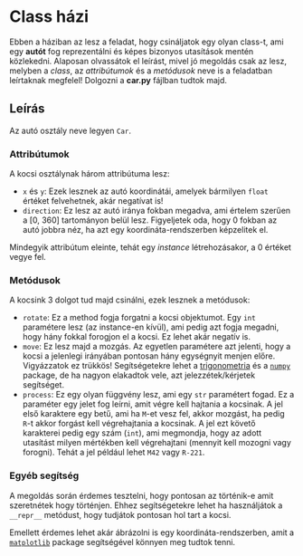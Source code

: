 # Class házi

Ebben a háziban az lesz a feladat, hogy csináljatok egy olyan class-t, ami egy **autót** fog reprezentálni és képes bizonyos utasítások mentén közlekedni. Alaposan olvassátok el leírást, mivel jó megoldás csak az lesz, melyben a *class*, az *attribútumok* és a *metódusok* neve is a feladatban leírtaknak megfelel! Dolgozni a **car.py** fájlban tudtok majd.

## Leírás

Az autó osztály neve legyen `Car`.

### Attribútumok 

A kocsi osztálynak három attribútuma lesz:
- `x` és `y`: Ezek lesznek az autó koordinátái, amelyek bármilyen `float` értéket felvehetnek, akár negatívat is!
- `direction`: Ez lesz az autó iránya fokban megadva, ami értelem szerűen a [0, 360] tartományon belül lesz. Figyeljetek oda, hogy 0 fokban az autó jobbra néz, ha azt egy koordináta-rendszerben képzelitek el. 

Mindegyik attribútum eleinte, tehát egy *instance* létrehozásakor, a 0 értéket vegye fel.

### Metódusok

A kocsink 3 dolgot tud majd csinálni, ezek lesznek a metódusok:
- `rotate`: Ez a method fogja forgatni a kocsi objektumot. Egy `int` paramétere lesz (az instance-en kívül), ami pedig azt fogja megadni, hogy hány fokkal forogjon el a kocsi. Ez lehet akár negatív is.
- `move`: Ez lesz majd a mozgás. Az egyetlen paramétere azt jelenti, hogy a kocsi a jelenlegi irányában pontosan hány egységnyit menjen előre. Vigyázzatok ez trükkös! Segítségetekre lehet a [trigonometria](https://en.wikipedia.org/wiki/Trigonometry) és a [`numpy`](https://numpy.org/doc/stable/reference/routines.math.html) package, de ha nagyon elakadtok vele, azt jelezzétek/kérjetek segítséget.
- `process`: Ez egy olyan függvény lesz, ami egy `str` paramétert fogad. Ez a paraméter egy jelet fog leírni, amit végre kell hajtania a kocsinak. A jel első karaktere egy betű, ami ha `M`-et vesz fel, akkor mozgást, ha pedig `R`-t akkor forgást kell végrehajtania a kocsinak. A jel ezt követő karakterei pedig egy szám (`int`), ami megmondja, hogy az adott utasítást milyen mértékben kell végrehajtani (mennyit kell mozogni vagy forogni). Tehát a jel például lehet `M42` vagy `R-221`.

### Egyéb segítség

A megoldás során érdemes tesztelni, hogy pontosan az történik-e amit szeretnétek hogy történjen. Ehhez segítségetekre lehet ha használjátok a `__repr__` metódust, hogy tudjátok pontosan hol tart a kocsi.

Emellett érdemes lehet akár ábrázolni is egy koordináta-rendszerben, amit a [`matplotlib`](https://matplotlib.org/stable/plot_types/index.html) package segítségével könnyen meg tudtok tenni.
